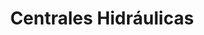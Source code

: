 ---
title: Centrales Hidráulicas
id: 69
marcas:
  - Rexroth
familias:
  - Hidráulica
industrias:
  - Alimentos y Bebidas
  - Energía
  - Biofarmacéuticos
  - Ingenios
imagen: /v1530797588/productos/original-centrales-hidraulicas
catalogo: /catalogos/original-centrales-hidraulicas.pdf
meta_description: central hidraulica
meta_keywords: Central
weight: 69
draft: false
taxonomyCover: false
---